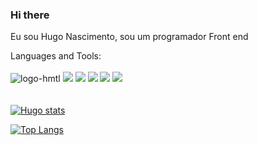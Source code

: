### Hi there 
Eu sou Hugo Nascimento, sou um programador Front end
<br>

Languages and Tools: 
<br>
<br>
<img src="https://img.shields.io/badge/HTML5-E34F26?style=for-the-badge&logo=html5&logoColor=white" alt="logo-hmtl"/>  <img src="https://img.shields.io/badge/CSS3-1572B6?style=for-the-badge&logo=css3&logoColor=white"/> <img src="https://img.shields.io/badge/JavaScript-F7DF1E?style=for-the-badge&logo=javascript&logoColor=black"/>	 <img src="https://img.shields.io/badge/React-20232A?style=for-the-badge&logo=react&logoColor=61DAFB"/> <img src="https://img.shields.io/badge/Node.js-43853D?style=for-the-badge&logo=node.js&logoColor=white"/> <img src="https://img.shields.io/badge/TypeScript-007ACC?style=for-the-badge&logo=typescript&logoColor=white"/>
<br>
<br>
<br>
[![Hugo stats](https://github-readme-stats.vercel.app/api?username=hugonsl)](https://github.com/anuraghazra/github-readme-stats)

[![Top Langs](https://github-readme-stats.vercel.app/api/top-langs/?username=hugonsl)](https://github.com/anuraghazra/github-readme-stats)


